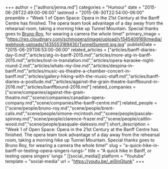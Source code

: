 +++
author = ["authors/jenna.md"]
categories = "Humour"
date = "2015-06-28T22:49:00-06:00"
lastmod = "2015-06-30T22:54:00-06:00"
preamble = "Week 1 of Open Space: Opera in the 21st Century at the Banff Centre has finished. The opera team took advantage of a day away from the rehearsal room, taking a morning hike up Tunnel Mountain. Special thanks goes to [Bruno Roy](/scene/people/bruno-roy/), for wearing a camera the whole time!"
primary_image = "https://res.cloudinary.com/schmopera/image/upload/v1545409169/media/webhook-uploads/1435553189430/TunnelSummit.jpg.jpg"
publishDate = "2015-06-29T06:53:00-06:00"
related_articles = ["articles/banff-diaries-day-0.md","articles/atg-in-banff-2015.md","articles/more-atg-in-banff-2015.md","articles/lost-in-translation.md","articles/opera-karaoke-night-round-2.md","articles/whats-my-line.md","articles/despina-in-banff.md","articles/music-as-theatre-a-chamber-concert-in-banff.md","articles/gallery-hiking-with-the-music-staff.md","articles/banff-diaries-a-postlude.md","articles/against-the-grain-theatre-banffbound-in-2016.md","articles/banffbound-2016.md"]
related_companies = ["scene/companies/against-the-grain-theatre.md","scene/companies/canadian-opera-company.md","scene/companies/the-banff-centre.md"]
related_people = ["scene/people/bruno-roy.md","scene/people/brent-calis.md","scene/people/simone-mcintosh.md","scene/people/pascale-spinney.md","scene/people/clarence-frazer.md","scene/people/caitlin-wood.md","scene/people/pasquale-dalessio.md"]
short_description = "Week 1 of Open Space: Opera in the 21st Century at the Banff Centre has finished. The opera team took advantage of a day away from the rehearsal room, taking a morning hike up Tunnel Mountain. Special thanks goes to Bruno Roy, for wearing a camera the whole time!"
slug = "a-quick-hike-in-banff-or-testing-opera-singers-lungs-"
title = "A quick hike in Banff, or testing opera singers&#039; lungs "
[[social_media]]
platform = "Youtube"
template = "social-media"
url = "https://youtu.be/_ei0inGtunk"
+++


